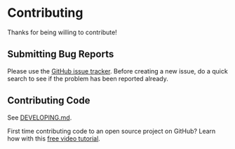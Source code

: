# Contributing

Thanks for being willing to contribute!

## Submitting Bug Reports

Please use the [GitHub issue tracker](https://github.com/nilzona/eslint-config-airbnb-ts/issues). Before creating a new issue, do a quick search to see if the problem has been reported already.

## Contributing Code

See [DEVELOPING.md](DEVELOPING.md).

First time contributing code to an open source project on GitHub? Learn how with this [free video tutorial](https://egghead.io/courses/how-to-contribute-to-an-open-source-project-on-github).
